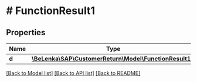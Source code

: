 # # FunctionResult1

## Properties

Name | Type | Description | Notes
------------ | ------------- | ------------- | -------------
**d** | [**\BeLenka\SAP\CustomerReturn\Model\FunctionResult1D**](FunctionResult1D.md) |  | [optional]

[[Back to Model list]](../../README.md#models) [[Back to API list]](../../README.md#endpoints) [[Back to README]](../../README.md)
